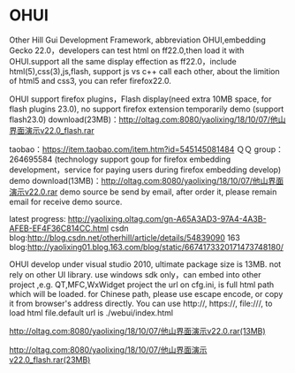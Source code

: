 # OHUI
Other Hill Gui Development Framework, abbreviation OHUI,embedding Gecko 22.0，developers can test html on ff22.0,then load it with OHUI.support all the same display effection as  ff22.0，include html(5),css(3),js,flash,  support js vs c++ call each other, about the limition of html5 and css3, you can refer firefox22.0.

OHUI support firefox plugins，Flash display(need extra 10MB space, for flash plugins 23.0), no support firefox extension temporarily
demo (support flash23.0) download(23MB)：http://oltag.com:8080/yaolixing/18/10/07/他山界面演示v22.0_flash.rar

taobao：https://item.taobao.com/item.htm?id=545145081484
ＱＱ group：  264695584 (technology support goup for firefox embedding development，service for paying users during firefox embedding develop)
demo download(13MB)：http://oltag.com:8080/yaolixing/18/10/07/他山界面演示v22.0.rar
demo source be send by email, after order it, please remain email for receive demo source.


latest progress: http://yaolixing.oltag.com/gn-A65A3AD3-97A4-4A3B-AFEB-EF4F36C814CC.html
csdn blog:http://blog.csdn.net/otherhill/article/details/54839090
163 blog:http://yaolixing01.blog.163.com/blog/static/6674173320171473748180/

OHUI develop under visual studio 2010, ultimate package size is 13MB. not rely on other  UI library. use windows sdk only，can embed into other project ,e.g.  QT,MFC,WxWidget project
the url  on cfg.ini, is  full html path which will be loaded.  for Chinese path, please use escape encode, or copy it from browser's address directly. You can use http://, https://, file:///, to load html file.default url is ./webui/index.html 

http://oltag.com:8080/yaolixing/18/10/07/他山界面演示v22.0.rar(13MB)


http://oltag.com:8080/yaolixing/18/10/07/他山界面演示v22.0_flash.rar(23MB)

